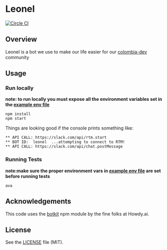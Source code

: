 # Leonel
[![Circle CI](https://circleci.com/gh/buritica/leonel.svg?style=svg)](https://circleci.com/gh/buritica/leonel)

## Overview
Leonel is a bot we use to make our life easier for our [colombia-dev](http://colombia-dev.org) community

## Usage

### Run locally

**note: to run locally you must expose all the environment variables set in the [example env file][env]**

```
npm install
npm start
```

Things are looking good if the console prints something like:

```
** API CALL: https://slack.com/api/rtm.start
** BOT ID:  leonel  ...attempting to connect to RTM!
** API CALL: https://slack.com/api/chat.postMessage
```

### Running Tests
**note:make sure the proper environment vars in [example env file][env] are set before running tests**
```
ava
```


## Acknowledgements

This code uses the [botkit](https://github.com/howdyai/botkit) npm module by the fine folks at Howdy.ai.

## License

See the [LICENSE](LICENSE.md) file (MIT).

[env]: .envrc.example
